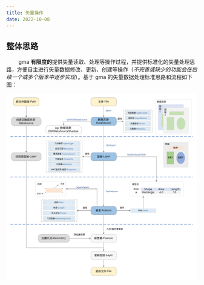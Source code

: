 ```yaml
---
title: 矢量操作
date: 2022-10-08
---
```


## 整体思路

&emsp;&emsp; gma **有限度的**提供矢量读取、处理等操作过程，并提供标准化的矢量处理思路，方便自主进行矢量数据修改、更新、创建等操作（*不完善或缺少的功能会在后续一个或多个版本中逐步实现*）。基于 gma 的矢量数据处理标准思路和流程如下图：

![](/explore/VectorOperation.svg)


